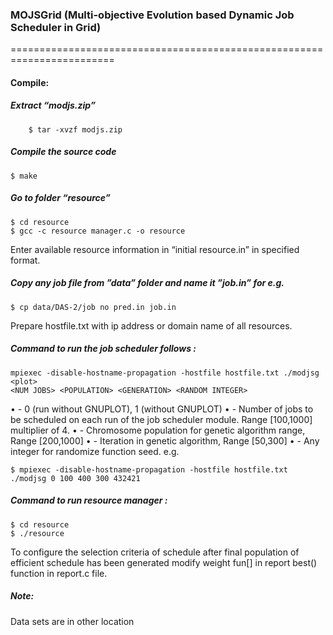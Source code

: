 ### MOJSGrid (Multi-objective Evolution based Dynamic Job Scheduler in Grid) ###
========================================================================
#### Compile: ####
##### Extract “modjs.zip” #####
```
	$ tar -xvzf modjs.zip
```
##### Compile the source code #####
```
$ make
```
##### Go to folder “resource” #####
```
$ cd resource
$ gcc -c resource manager.c -o resource
```
Enter available resource information in “initial resource.in” in specified format.
##### Copy any job file from ”data” folder and name it ”job.in” for e.g. #####
```
$ cp data/DAS-2/job no pred.in job.in
```
Prepare hostfile.txt with ip address or domain name of all resources.


##### Command to run the job scheduler follows : #####
```
mpiexec -disable-hostname-propagation -hostfile hostfile.txt ./modjsg <plot>
<NUM JOBS> <POPULATION> <GENERATION> <RANDOM INTEGER>
```
• <plot> - 0 (run without GNUPLOT), 1 (without GNUPLOT)
• <NUM JOBS> - Number of jobs to be scheduled on each run of the job
scheduler module. Range [100,1000] multiplier of 4.
• <POPULATION> - Chromosome population for genetic algorithm range,
Range [200,1000]
• <GENERATION> - Iteration in genetic algorithm, Range [50,300]
• <RANDOM INTEGER> - Any integer for randomize function seed.
e.g. 
```
$ mpiexec -disable-hostname-propagation -hostfile hostfile.txt ./modjsg 0 100 400 300 432421
```

##### Command to run resource manager : #####
```
$ cd resource
$ ./resource
```

To configure the selection criteria of schedule after final population of efficient schedule has been generated modify weight fun[] in report best() function in report.c file.

##### Note: #####
Data sets are in other location 
